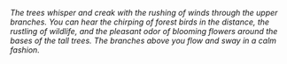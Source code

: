*The trees whisper and creak with the rushing of winds through the upper branches. You can hear the chirping of forest birds in the distance, the rustling of wildlife, and the pleasant odor of blooming flowers around the bases of the tall trees. The branches above you flow and sway in a calm fashion.*

